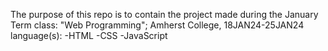 The purpose of this repo is to contain the project made during the January Term class: "Web Programming"; Amherst College, 18JAN24-25JAN24
language(s):
  -HTML
  -CSS
  -JavaScript
